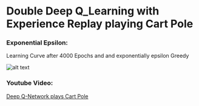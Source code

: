 # Double Deep Q_Learning with Experience Replay playing Cart Pole

[image1]: ./Imgs/Converging.png "Calculation Equation"
[image2]: ./Imgs/Q_table10000.png "Calculation Equation"


### Exponential Epsilon:



Learning Curve after 4000 Epochs and and exponentially epsilon Greedy

![alt text][image1]





### Youtube Video:
[Deep Q-Network plays Cart Pole](https://www.youtube.com/watch?v=9g2ZLPs5Rs0)
